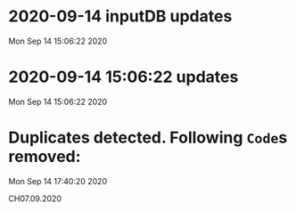 
# 2020-09-14 inputDB updates 
 Mon Sep 14 15:06:22 2020 


# 2020-09-14 15:06:22 updates 
 Mon Sep 14 15:06:22 2020 


# Duplicates detected. Following `Code`s removed: 
 Mon Sep 14 17:40:20 2020 

CH07.09.2020